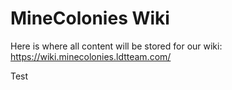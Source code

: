 # MineColonies Wiki

Here is where all content will be stored for our wiki:\
https://wiki.minecolonies.ldtteam.com/

Test
